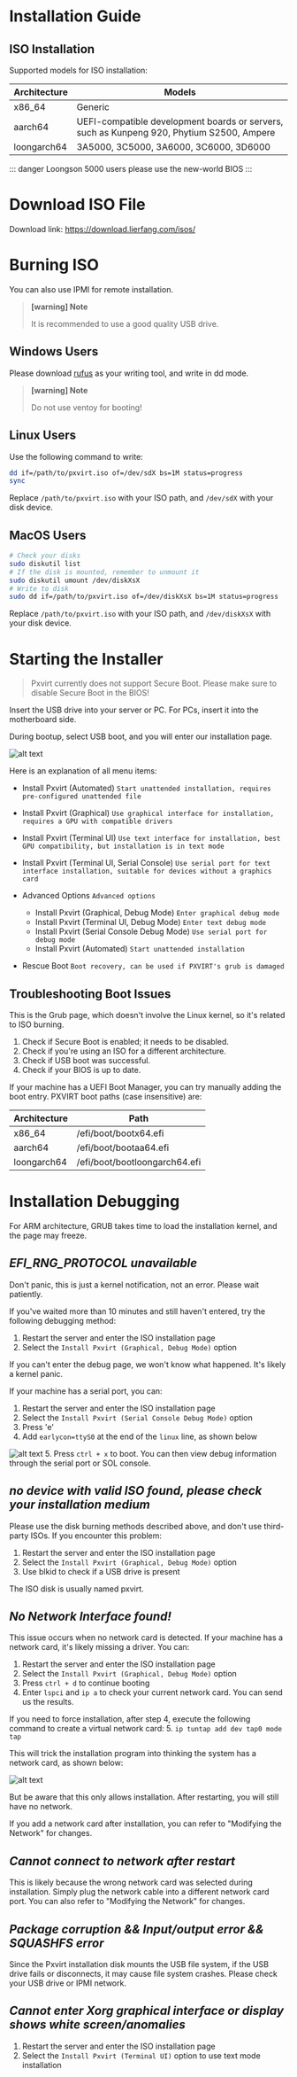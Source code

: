 # Installation Guide

## ISO Installation
Supported models for ISO installation:

|Architecture|Models|
|-|-|
|x86_64|Generic|
|aarch64|UEFI-compatible development boards or servers, such as Kunpeng 920, Phytium S2500, Ampere|
|loongarch64|3A5000, 3C5000, 3A6000, 3C6000, 3D6000|

::: danger
Loongson 5000 users please use the new-world BIOS
:::

# Download ISO File

Download link: https://download.lierfang.com/isos/

# Burning ISO

You can also use IPMI for remote installation.
>**[warning] Note**
>
>It is recommended to use a good quality USB drive.

## Windows Users

Please download [rufus](https://github.com/pbatard/rufus/releases/download/v4.6/rufus-4.6.exe) as your writing tool, and write in dd mode.

>**[warning] Note**
>
>Do not use ventoy for booting!

## Linux Users

Use the following command to write:

```bash
dd if=/path/to/pxvirt.iso of=/dev/sdX bs=1M status=progress
sync
```
Replace `/path/to/pxvirt.iso` with your ISO path, and `/dev/sdX` with your disk device.

## MacOS Users

```bash
# Check your disks
sudo diskutil list  
# If the disk is mounted, remember to unmount it
sudo diskutil umount /dev/diskXsX
# Write to disk
sudo dd if=/path/to/pxvirt.iso of=/dev/diskXsX bs=1M status=progress
```

Replace `/path/to/pxvirt.iso` with your ISO path, and `/dev/diskXsX` with your disk device.

# Starting the Installer

>Pxvirt currently does not support Secure Boot. Please make sure to disable Secure Boot in the BIOS!

Insert the USB drive into your server or PC. For PCs, insert it into the motherboard side.

During bootup, select USB boot, and you will enter our installation page.

![alt text](../img/install1.png#pic_center)

Here is an explanation of all menu items:

- Install Pxvirt (Automated) `Start unattended installation, requires pre-configured unattended file`
- Install Pxvirt (Graphical) `Use graphical interface for installation, requires a GPU with compatible drivers`
- Install Pxvirt (Terminal UI) `Use text interface for installation, best GPU compatibility, but installation is in text mode`
- Install Pxvirt (Terminal UI, Serial Console) `Use serial port for text interface installation, suitable for devices without a graphics card`
- Advanced Options `Advanced options`
  - Install Pxvirt (Graphical, Debug Mode) `Enter graphical debug mode`
  - Install Pxvirt (Terminal UI, Debug Mode) `Enter text debug mode`
  - Install Pxvirt (Serial Console Debug Mode) `Use serial port for debug mode`
  - Install Pxvirt (Automated) `Start unattended installation`
  
- Rescue Boot `Boot recovery, can be used if PXVIRT's grub is damaged`

## Troubleshooting Boot Issues

This is the Grub page, which doesn't involve the Linux kernel, so it's related to ISO burning.

1. Check if Secure Boot is enabled; it needs to be disabled.
2. Check if you're using an ISO for a different architecture.
3. Check if USB boot was successful.
4. Check if your BIOS is up to date.

If your machine has a UEFI Boot Manager, you can try manually adding the boot entry.
PXVIRT boot paths (case insensitive) are:

|Architecture|Path|
|-|-|
|x86_64|/efi/boot/bootx64.efi|
|aarch64|/efi/boot/bootaa64.efi|
|loongarch64|/efi/boot/bootloongarch64.efi|

# Installation Debugging

For ARM architecture, GRUB takes time to load the installation kernel, and the page may freeze.

## ***EFI_RNG_PROTOCOL unavailable***

Don't panic, this is just a kernel notification, not an error. Please wait patiently.

If you've waited more than 10 minutes and still haven't entered, try the following debugging method:

1. Restart the server and enter the ISO installation page
2. Select the `Install Pxvirt (Graphical, Debug Mode)` option

If you can't enter the debug page, we won't know what happened. It's likely a kernel panic.

If your machine has a serial port, you can:

1. Restart the server and enter the ISO installation page
2. Select the `Install Pxvirt (Serial Console Debug Mode)` option
3. Press 'e'
4. Add `earlycon=ttyS0` at the end of the `linux` line, as shown below

![alt text](../img/install2.png#pic_center)
5. Press `ctrl + x` to boot. You can then view debug information through the serial port or SOL console.

## ***no device with valid ISO found, please check your installation medium***

Please use the disk burning methods described above, and don't use third-party ISOs. If you encounter this problem:

1. Restart the server and enter the ISO installation page
2. Select the `Install Pxvirt (Graphical, Debug Mode)` option
3. Use blkid to check if a USB drive is present

The ISO disk is usually named pxvirt.

## ***No Network Interface found!***

This issue occurs when no network card is detected. If your machine has a network card, it's likely missing a driver. You can:

1. Restart the server and enter the ISO installation page
2. Select the `Install Pxvirt (Graphical, Debug Mode)` option
3. Press `ctrl + d` to continue booting
4. Enter `lspci` and `ip a` to check your current network card. You can send us the results.

If you need to force installation, after step 4, execute the following command to create a virtual network card:
5. `ip tuntap add dev tap0 mode tap`

This will trick the installation program into thinking the system has a network card, as shown below:

![alt text](../img/install3.png#pic_center)

But be aware that this only allows installation. After restarting, you will still have no network.

If you add a network card after installation, you can refer to "Modifying the Network" for changes.

## ***Cannot connect to network after restart***

This is likely because the wrong network card was selected during installation. Simply plug the network cable into a different network card port. You can also refer to "Modifying the Network" for changes.

## ***Package corruption && Input/output error && SQUASHFS error***

Since the Pxvirt installation disk mounts the USB file system, if the USB drive fails or disconnects, it may cause file system crashes. Please check your USB drive or IPMI network.

## ***Cannot enter Xorg graphical interface or display shows white screen/anomalies***

1. Restart the server and enter the ISO installation page
2. Select the `Install Pxvirt (Terminal UI)` option to use text mode installation

